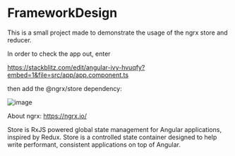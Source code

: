 # FrameworkDesign

This is a small project made to demonstrate the usage of the ngrx store and reducer.

In order to check the app out, enter

https://stackblitz.com/edit/angular-ivy-hvuqfy?embed=1&file=src/app/app.component.ts

then add the @ngrx/store dependency:


![image](https://user-images.githubusercontent.com/38786556/169394237-b57c83fa-dfed-4918-af0d-27d6771ac372.png)



About ngrx:
https://ngrx.io/

Store is RxJS powered global state management for Angular applications, inspired by Redux. Store is a controlled state container designed to help write performant, consistent applications on top of Angular.

